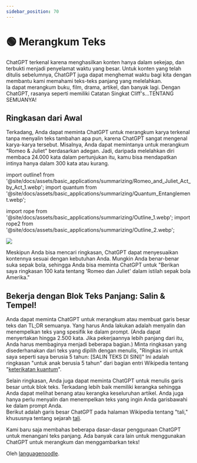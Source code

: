 ```yaml
---
sidebar_position: 70
---
```


# 🟢 Merangkum Teks

ChatGPT terkenal karena menghasilkan konten hanya dalam sekejap, dan terbukti menjadi penyelamat waktu yang besar. Untuk konten yang telah ditulis sebelumnya, ChatGPT juga dapat menghemat waktu bagi kita dengan membantu kami memahami teks-teks panjang yang melelahkan.  
Ia dapat merangkum buku, film, drama, artikel, dan banyak lagi. Dengan ChatGPT, rasanya seperti memiliki Catatan Singkat Cliff's…TENTANG SEMUANYA!

## Ringkasan dari Awal

Terkadang, Anda dapat meminta ChatGPT untuk merangkum karya terkenal tanpa menyalin teks tambahan apa pun, karena ChatGPT sangat mengenal karya-karya tersebut. Misalnya, Anda dapat memintanya untuk merangkum "Romeo & Juliet" berdasarkan adegan. Jadi, daripada melelahkan diri membaca 24.000 kata dalam pertunjukan itu, kamu bisa mendapatkan intinya hanya dalam 300 kata atau kurang.


import outline1 from '@site/docs/assets/basic_applications/summarizing/Romeo_and_Juliet_Act_by_Act_1.webp';
import quantum from '@site/docs/assets/basic_applications/summarizing/Quantum_Entanglement.webp';

import rope from '@site/docs/assets/basic_applications/summarizing/Outline_1.webp';
import rope2 from '@site/docs/assets/basic_applications/summarizing/Outline_2.webp';

<div style={{textAlign: 'left'}}>
  <img src={outline1} style={{width: "750px"}}/>
</div>

Meskipun Anda bisa mencari ringkasan, ChatGPT dapat menyesuaikan kontennya sesuai dengan kebutuhan Anda. Mungkin Anda benar-benar suka sepak bola, sehingga Anda bisa meminta ChatGPT untuk "Berikan saya ringkasan 100 kata tentang 'Romeo dan Juliet' dalam istilah sepak bola Amerika."

## Bekerja dengan Blok Teks Panjang: Salin & Tempel!

Anda dapat meminta ChatGPT untuk merangkum atau membuat garis besar teks dan TL;DR semuanya. Yang harus Anda lakukan adalah menyalin dan menempelkan teks yang spesifik ke dalam prompt. (Anda dapat menyertakan hingga 2.500 kata. Jika pekerjaannya lebih panjang dari itu, Anda harus membaginya menjadi beberapa bagian.) Minta ringkasan yang disederhanakan dari teks yang dipilih dengan menulis, "Ringkas ini untuk saya seperti saya berusia 5 tahun: [SALIN TEKS DI SINI]" Ini adalah ringkasan "untuk anak berusia 5 tahun" dari bagian entri Wikipedia tentang "[keterikatan kuantum](https://en.wikipedia.org/wiki/Quantum_entanglement#:~:text=vte-,Quantum%20entanglement,-is%20the%20phenomenon)". 

<div style={{textAlign: 'left'}}>
  <LazyLoadImage src={quantum} style={{width: "750px"}} />
</div>

Selain ringkasan, Anda juga dapat meminta ChatGPT untuk menulis garis besar untuk blok teks. Terkadang lebih baik memiliki kerangka sehingga Anda dapat melihat benang atau kerangka keseluruhan artikel. Anda juga hanya perlu menyalin dan menempelkan teks yang ingin Anda garisbawahi ke dalam prompt Anda.   
Berikut adalah garis besar ChatGPT pada halaman Wikipedia tentang "tali," khususnya tentang sejarah [tali](https://en.wikipedia.org/wiki/Rope#:~:text=to%20pull%20ropes.-,History,-Ancient%20Egyptians%20were).

<div style={{textAlign: 'left'}}>
  <LazyLoadImage src={rope} style={{width: "750px"}} />
</div>

<div style={{textAlign: 'left'}}>
  <LazyLoadImage src={rope2} style={{width: "750px"}} />
</div>

Kami baru saja membahas beberapa dasar-dasar penggunaan ChatGPT untuk menangani teks panjang. Ada banyak cara lain untuk menggunakan ChatGPT untuk merangkum dan menggambarkan teks!

Oleh [languagenoodle](https://twitter.com/languagenoodle).
